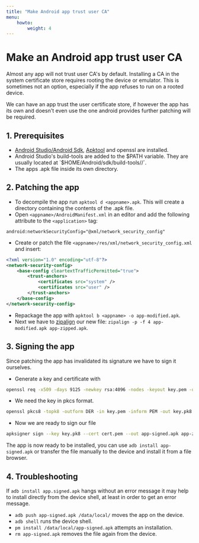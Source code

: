 ```yaml
---
title: "Make Android app trust user CA"
menu:
    howto:
        weight: 4
---
```


# Make an Android app trust user CA
Almost any app will not trust user CA's by default. Installing a CA in the system certificate store requires rooting the device or emulator. This is sometimes not an option, especially if the app refuses to run on a rooted device.

We can have an app trust the user certificate store, if however the app has its own and doesn't even use the one android provides further patching will be required.

## 1. Prerequisites
- [Android Studio/Android Sdk](https://developer.android.com/studio), [Apktool](https://ibotpeaches.github.io/Apktool/) and openssl are installed.
- Android Studio's build-tools are added to the $PATH variable. They are usually located at `$HOME/Android/sdk/build-tools/<version-number>/`.
- The apps .apk file inside its own directory.

## 2. Patching the app
- To decompile the app run `apktool d <appname>.apk`. This will create a directory containing the contents of the .apk file.
- Open `<appname>/AndroidManifest.xml` in an editor and add the following attribute to the `<application>` tag:
```
android:networkSecurityConfig="@xml/network_security_config"
```
- Create or patch the file `<appname>/res/xml/network_security_config.xml` and insert:
```xml
<?xml version="1.0" encoding="utf-8"?>
<network-security-config>
    <base-config cleartextTrafficPermitted="true">
        <trust-anchors>
            <certificates src="system" />
            <certificates src="user" />
        </trust-anchors>
    </base-config>
</network-security-config>
```
- Repackage the app with `apktool b <appname> -o app-modified.apk`.
- Next we have to [zipalign](https://developer.android.com/studio/command-line/zipalign) our new file: `zipalign -p -f 4 app-modified.apk app-zipped.apk`.

## 3. Signing the app
Since patching the app has invalidated its signature we have to sign it ourselves.
- Generate a key and certificate with
```bash
openssl req -x509 -days 9125 -newkey rsa:4096 -nodes -keyout key.pem -out cert.pem
```
- We need the key in pkcs format.
```bash
openssl pkcs8 -topk8 -outform DER -in key.pem -inform PEM -out key.pk8 -nocrypt
```
- Now we are ready to sign our file
```bash
apksigner sign --key key.pk8 --cert cert.pem --out app-signed.apk app-zipped.apk
```
The app is now ready to be installed, you can use `adb install app-signed.apk` or transfer the file manually to the device and install it from a file browser.

## 4. Troubleshooting
If `adb install app.signed.apk` hangs without an error message it may help to install directly from the device shell, at least in order to get an error message.
- `adb push app-signed.apk /data/local/` moves the app on the device.
- `adb shell` runs the device shell.
- `pm install /data/local/app-signed.apk` attempts an installation.
- `rm app-signed.apk` removes the file again from the device.
